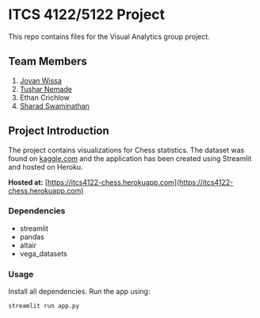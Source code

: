 # ITCS 4122/5122 Project
This repo contains files for the Visual Analytics group project.

## Team Members
1. [Jovan Wissa](https://github.com/jwissa9)
2. [Tushar Nemade](https://github.com/tushar251095)
3. Ethan Crichlow
4. [Sharad Swaminathan](https://github.com/sharadsw)

## Project Introduction

The project contains visualizations for Chess statistics. The dataset was found on [kaggle.com](https://kaggle.com) and the application has been created using Streamlit and hosted on Heroku.

**Hosted at:** [https://itcs4122-chess.herokuapp.com](https://itcs4122-chess.herokuapp.com)

### Dependencies
* streamlit
* pandas
* altair
* vega_datasets

### Usage
Install all dependencies. Run the app using:
```
streamlit run app.py
```
